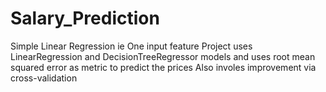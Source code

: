 # Salary_Prediction
Simple Linear Regression ie One input feature
Project uses LinearRegression and DecisionTreeRegressor models and uses root mean squared error as metric to predict the prices
Also involes improvement via cross-validation
